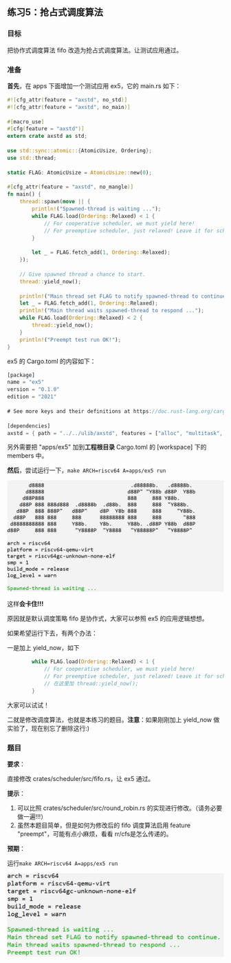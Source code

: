 ## 练习5：抢占式调度算法



### 目标

把协作式调度算法 fifo 改造为抢占式调度算法。让测试应用通过。



### 准备

**首先**，在 apps 下面增加一个测试应用 ex5，它的 main.rs 如下：

```rust
#![cfg_attr(feature = "axstd", no_std)]
#![cfg_attr(feature = "axstd", no_main)]

#[macro_use]
#[cfg(feature = "axstd")]
extern crate axstd as std;

use std::sync::atomic::{AtomicUsize, Ordering};
use std::thread;

static FLAG: AtomicUsize = AtomicUsize::new(0);

#[cfg_attr(feature = "axstd", no_mangle)]
fn main() {
    thread::spawn(move || {
        println!("Spawned-thread is waiting ...");
        while FLAG.load(Ordering::Relaxed) < 1 {
            // For cooperative scheduler, we must yield here!
            // For preemptive scheduler, just relaxed! Leave it for scheduler.
        }

        let _ = FLAG.fetch_add(1, Ordering::Relaxed);
    });

    // Give spawned thread a chance to start.
    thread::yield_now();

    println!("Main thread set FLAG to notify spawned-thread to continue.");
    let _ = FLAG.fetch_add(1, Ordering::Relaxed);
    println!("Main thread waits spawned-thread to respond ...");
    while FLAG.load(Ordering::Relaxed) < 2 {
        thread::yield_now();
    }
    println!("Preempt test run OK!");
}
```

ex5 的 Cargo.toml 的内容如下：

```rust
[package]
name = "ex5"
version = "0.1.0"
edition = "2021"

# See more keys and their definitions at https://doc.rust-lang.org/cargo/reference/manifest.html

[dependencies]
axstd = { path = "../../ulib/axstd", features = ["alloc", "multitask", "irq"], optional = true }
```

另外需要把 "apps/ex5" 加到**工程根目录** Cargo.toml 的 [workspace] 下的 members 中。



**然后**，尝试运行一下，`make ARCH=riscv64 A=apps/ex5 run`

<div style="text-align:center">
   <img src=".\img\1-4.png" alt="1-4" style="zoom:100%"/>
</div>

这样**会卡住!!!**

原因就是默认调度策略 fifo 是协作式，大家可以参照 ex5 的应用逻辑想想。

如果希望运行下去，有两个办法：

一是加上 yield_now，如下

```rust
        while FLAG.load(Ordering::Relaxed) < 1 {
            // For cooperative scheduler, we must yield here!
            // For preemptive scheduler, just relaxed! Leave it for scheduler.
            // 在这里加 thread::yield_now();
        }
```

大家可以试试！

二就是修改调度算法，也就是本练习的题目。**注意**：如果刚刚加上 yield_now 做实验了，现在别忘了删除这行:)



### 题目

**要求**：

直接修改 crates/scheduler/src/fifo.rs，让 ex5 通过。



**提示**：

1. 可以比照 crates/scheduler/src/round_robin.rs 的实现进行修改。（请务必要做一遍!!!）
2. 虽然本题目简单，但是如何为修改后的 fifo 调度算法启用 feature "preempt"，可能有点小麻烦，看看 rr/cfs是怎么传递的。



**预期**：

运行`make ARCH=riscv64 A=apps/ex5 run`

<div style="text-align:center">
   <img src=".\img\1-5.png" alt="1-5" style="zoom:100%"/>
</div>






<script src="https://utteranc.es/client.js"
        repo="OSLearning365/blog-issues"
        issue-term="pathname"
        theme="github-light"
        crossorigin="anonymous"
        async>
</script>
